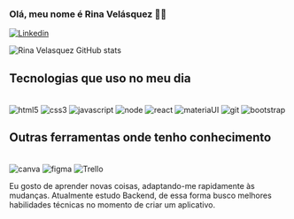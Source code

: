 ### Olá, meu nome é Rina Velásquez ✋🏼
[![Linkedin](https://img.shields.io/badge/LinkedIn-0077B5?style=for-the-badge&logo=linkedin&logoColor=white)](https://www.linkedin.com/in/rina-velasquez-frontend/)
 
![Rina Velasquez GitHub stats](https://github-readme-stats.vercel.app/api?username=rinvel7&show_icons=true&theme=onedark)

## Tecnologias que uso no meu dia 

<div style="display: inline-block"><br/>
  <img align="center" alt="html5" src="https://img.shields.io/badge/HTML5-E34F26?style=for-the-badge&logo=html5&logoColor=white" />
  <img align="center" alt="css3" src="https://img.shields.io/badge/CSS3-1572B6?style=for-the-badge&logo=css3&logoColor=white" />
  <img align="center" alt="javascript" src="https://img.shields.io/badge/JavaScript-F7DF1E?style=for-the-badge&logo=javascript&logoColor=black" />  
  <img align="center" alt="node" src="https://img.shields.io/badge/Node.js-43853D?style=for-the-badge&logo=node.js&logoColor=white" />
  <img align="center" alt="react" src="https://img.shields.io/badge/React-20232A?style=for-the-badge&logo=react&logoColor=61DAFB" /> 
  <img align="center" alt="materiaUI" src="https://img.shields.io/badge/Material--UI-0081CB?style=for-the-badge&logo=material-ui&logoColor=white" /> 
  <img align="center" alt="git" src="https://img.shields.io/badge/GIT-E44C30?style=for-the-badge&logo=git&logoColor=whit" />
  <img align="center" alt="bootstrap" src="https://img.shields.io/badge/Bootstrap-563D7C?style=for-the-badge&logo=bootstrap&logoColor=white" />
</div>

## Outras ferramentas onde tenho conhecimento
<div style="display: inline-block"><br/>
  <img align="center" alt="canva" src="https://img.shields.io/badge/Canva-%2300C4CC.svg?&style=for-the-badge&logo=Canva&logoColor=white" />
  <img align="center" alt="figma" src="https://img.shields.io/badge/Figma-F24E1E?style=for-the-badge&logo=figma&logoColor=white" />
  <img align="center" alt="Trello" src="https://img.shields.io/badge/Trello-0052CC?style=for-the-badge&logo=trello&logoColor=white" />  
</div>


Eu gosto de aprender novas coisas, adaptando-me rapidamente às mudanças. Atualmente estudo Backend, de essa forma busco melhores habilidades técnicas no momento de criar um aplicativo.
